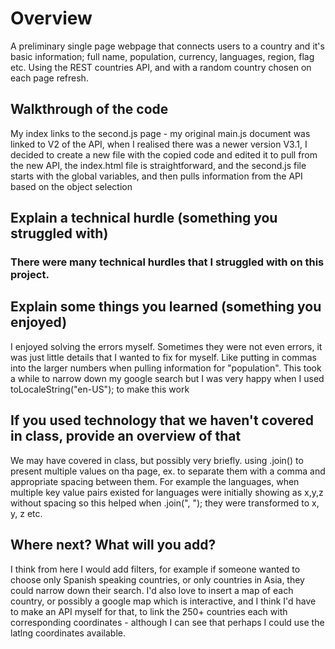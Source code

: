# Overview #
A preliminary single page webpage that connects users to a country and it's basic information; full name, population, currency, languages, region, flag etc. 
Using the REST countries API, and with a random country chosen on each page refresh.

## Walkthrough of the code ##
My index links to the second.js page - my original main.js document was linked to V2 of the API, when I realised there was a newer version V3.1, I decided to create a new file with the copied code and edited it to pull from the new API, the index.html file is straightforward, and the second.js file starts with the global variables, and then pulls information from the API based on the object selection

## Explain a technical hurdle (something you struggled with) ##
### There were many technical hurdles that I struggled with on this project. 

## Explain some things you learned (something you enjoyed) ##
I enjoyed solving the errors myself. Sometimes they were not even errors, it was just little details that I wanted to fix for myself. Like putting in commas into the larger numbers when pulling information for "population". This took a while to narrow down my google search but I was very happy when I used toLocaleString("en-US"); to make this work

## If you used technology that we haven't covered in class, provide an overview of that
We may have covered in class, but possibly very briefly. using .join() to present multiple values on tha page, ex. to separate them with a comma and appropriate spacing between them. For example the languages, when multiple key value pairs existed for languages were initially showing as x,y,z without spacing so this helped when .join(", "); they were transformed to x, y, z etc.

## Where next? What will you add?
I think from here I would add filters, for example if someone wanted to choose only Spanish speaking countries, or only countries in Asia, they could narrow down their search. I'd also love to insert a map of each country, or possibly a google map which is interactive, and I think I'd have to make an API myself for that, to link the 250+ countries each with corresponding coordinates - although I can see that perhaps I could use the latlng coordinates available.